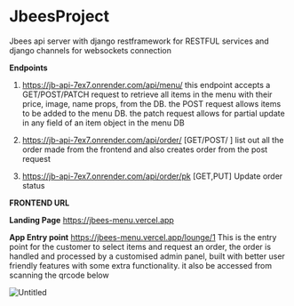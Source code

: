 # JbeesProject
Jbees api server with django restframework for RESTFUL services and django channels for websockets connection

**Endpoints**
1.   https://jb-api-7ex7.onrender.com/api/menu/
   this endpoint accepts a GET/POST/PATCH request to retrieve all items in the menu with
   their price, image, name props, from the DB. the POST request allows items to be added to the menu DB.
   the patch request allows for partial update in any field of an item object in the menu DB

2.  https://jb-api-7ex7.onrender.com/api/order/ [GET/POST/ ]
    list out all the order made from the frontend and also creates order from the post request

3.  https://jb-api-7ex7.onrender.com/api/order/pk [GET,PUT]
    Update order status

**FRONTEND URL**

   **Landing Page**
   https://jbees-menu.vercel.app
   
   **App Entry point**
   https://jbees-menu.vercel.app/lounge/1
   This is the entry point for the customer to select items and request an order,
   the order is handled and processed by a customised admin panel, built with better
   user friendly features with some extra functionality.
   it also be accessed from scanning the qrcode below
   

![Untitled](https://github.com/Neon-jeff/JbeesProject/assets/101363689/3378efbd-fd9e-4f18-9c30-78a6d7d935ca)

